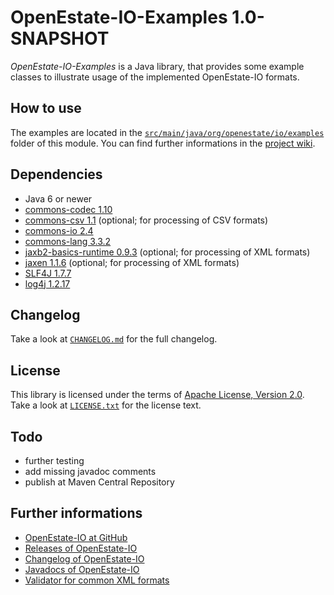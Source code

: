 OpenEstate-IO-Examples 1.0-SNAPSHOT
===================================

*OpenEstate-IO-Examples* is a Java library, that provides some example classes
to illustrate usage of the implemented OpenEstate-IO formats.


How to use
----------

The examples are located in the
[`src/main/java/org/openestate/io/examples`](src/main/java/org/openestate/io/examples)
folder of this module. You can find further informations in the
[project wiki](https://github.com/OpenEstate/OpenEstate-IO/wiki).


Dependencies
------------

-   Java 6 or newer
-   [commons-codec 1.10](http://commons.apache.org/proper/commons-codec/)
-   [commons-csv 1.1](http://commons.apache.org/proper/commons-csv/)
    (optional; for processing of CSV formats)
-   [commons-io 2.4](http://commons.apache.org/proper/commons-io/)
-   [commons-lang 3.3.2](http://commons.apache.org/proper/commons-lang/)
-   [jaxb2-basics-runtime 0.9.3](https://github.com/highsource/jaxb2-basics)
    (optional; for processing of XML formats)
-   [jaxen 1.1.6](http://jaxen.codehaus.org/)
    (optional; for processing of XML formats)
-   [SLF4J 1.7.7](http://www.slf4j.org/)
-   [log4j 1.2.17](http://logging.apache.org/log4j/1.2/)


Changelog
---------

Take a look at
[`CHANGELOG.md`](https://github.com/OpenEstate/OpenEstate-IO/blob/develop/CHANGELOG.md)
for the full changelog.


License
-------

This library is licensed under the terms of
[Apache License, Version 2.0](http://www.apache.org/licenses/LICENSE-2.0.html).
Take a look at
[`LICENSE.txt`](https://github.com/OpenEstate/OpenEstate-IO/blob/develop/LICENSE.txt)
for the license text.


Todo
----

-   further testing
-   add missing javadoc comments
-   publish at Maven Central Repository


Further informations
--------------------

-   [OpenEstate-IO at GitHub](https://github.com/OpenEstate/OpenEstate-IO)
-   [Releases of OpenEstate-IO](https://github.com/OpenEstate/OpenEstate-IO/releases)
-   [Changelog of OpenEstate-IO](https://github.com/OpenEstate/OpenEstate-IO/blob/develop/CHANGELOG.md)
-   [Javadocs of OpenEstate-IO](http://manual.openestate.org/OpenEstate-IO/)
-   [Validator for common XML formats](http://validator.openestate.org/)
